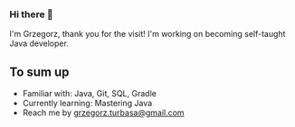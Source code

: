 ### Hi there 👋

I'm Grzegorz, thank you for the visit! I'm working on becoming self-taught Java developer.

## To sum up
* Familiar with: Java, Git, SQL, Gradle
* Currently learning: Mastering Java
* Reach me by grzegorz.turbasa@gmail.com
